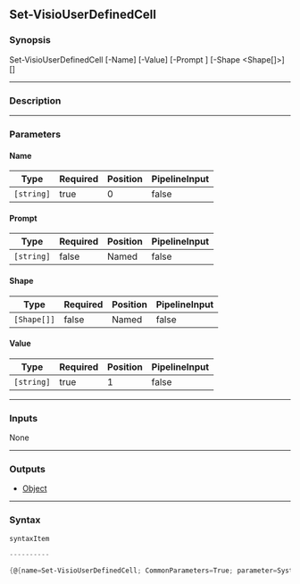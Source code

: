 Set-VisioUserDefinedCell
------------------------

### Synopsis

Set-VisioUserDefinedCell [-Name] <string> [-Value] <string> [-Prompt <string>] [-Shape <Shape[]>] [<CommonParameters>]

---

### Description

---

### Parameters
#### **Name**

|Type      |Required|Position|PipelineInput|
|----------|--------|--------|-------------|
|`[string]`|true    |0       |false        |

#### **Prompt**

|Type      |Required|Position|PipelineInput|
|----------|--------|--------|-------------|
|`[string]`|false   |Named   |false        |

#### **Shape**

|Type       |Required|Position|PipelineInput|
|-----------|--------|--------|-------------|
|`[Shape[]]`|false   |Named   |false        |

#### **Value**

|Type      |Required|Position|PipelineInput|
|----------|--------|--------|-------------|
|`[string]`|true    |1       |false        |

---

### Inputs
None

---

### Outputs
* [Object](https://learn.microsoft.com/en-us/dotnet/api/System.Object)

---

### Syntax
```PowerShell
syntaxItem
```
```PowerShell
----------
```
```PowerShell
{@{name=Set-VisioUserDefinedCell; CommonParameters=True; parameter=System.Object[]}}
```
